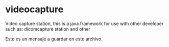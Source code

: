 # videocapture
Video capture station, this is a java  framework for use with other developer such as: dicomcapture station and other 

Este es un mensaje a guardar en este archivo.
